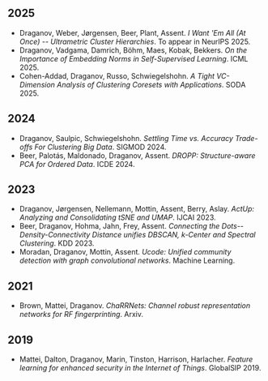 ## 2025

- Draganov, Weber, Jørgensen, Beer, Plant, Assent. *I Want 'Em All (At Once) -- Ultrametric Cluster Hierarchies*. To appear in NeurIPS 2025.
- Draganov, Vadgama, Damrich, Böhm, Maes, Kobak, Bekkers. *On the Importance of Embedding Norms in Self-Supervised Learning*. ICML 2025.
- Cohen-Addad, Draganov, Russo, Schwiegelshohn. *A Tight VC-Dimension Analysis of Clustering Coresets with Applications*. SODA 2025.

## 2024

- Draganov, Saulpic, Schwiegelshohn. *Settling Time vs. Accuracy Trade-offs For Clustering Big Data*. SIGMOD 2024.
- Beer, Palotás, Maldonado, Draganov, Assent. *DROPP: Structure-aware PCA for Ordered Data*. ICDE 2024.

## 2023

- Draganov, Jørgensen, Nellemann, Mottin, Assent, Berry, Aslay. *ActUp: Analyzing and Consolidating tSNE and UMAP*. IJCAI 2023.
- Beer, Draganov, Hohma, Jahn, Frey, Assent. *Connecting the Dots--Density-Connectivity Distance unifies DBSCAN, k-Center and Spectral Clustering*. KDD 2023.
- Moradan, Draganov, Mottin, Assent. *Ucode: Unified community detection with graph convolutional networks*. Machine Learning.

## 2021

- Brown, Mattei, Draganov. *ChaRRNets: Channel robust representation networks for RF fingerprinting*. Arxiv.

## 2019

- Mattei, Dalton, Draganov, Marin, Tinston, Harrison, Harlacher. *Feature learning for enhanced security in the Internet of Things*. GlobalSIP 2019.
